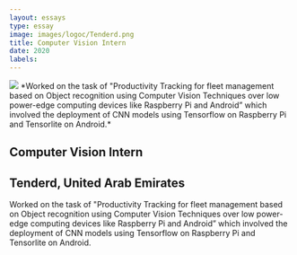 ```yaml
---
layout: essays  
type: essay
image: images/logoc/Tenderd.png
title: Computer Vision Intern
date: 2020
labels:
---
```


<img class="ui image" src="{{ site.baseurl }}/images/logoc/Tenderd.png ">
*Worked on the task of "Productivity Tracking for fleet management based on Object recognition using Computer Vision Techniques over low power-edge computing devices like Raspberry Pi and Android” which involved the deployment of CNN models using Tensorflow on Raspberry Pi and Tensorlite on Android.*

## Computer Vision Intern
## Tenderd, United Arab Emirates
Worked on the task of "Productivity Tracking for fleet management based on Object recognition using Computer Vision Techniques over low power-edge computing devices like Raspberry Pi and Android” which involved the deployment of CNN models using Tensorflow on Raspberry Pi and Tensorlite on Android.
